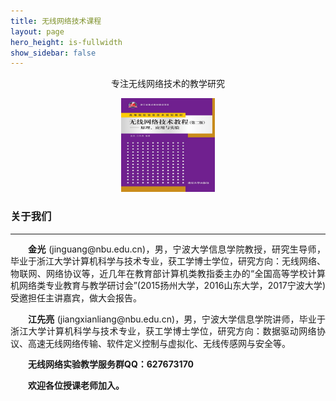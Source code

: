 ```yaml
---
title: 无线网络技术课程
layout: page
hero_height: is-fullwidth
show_sidebar: false
---
```



 <div>
      <div align="center">
        <p>专注无线网络技术的教学研究</p>
        <img align="central" src="img/wnt-v2.jpg"  width="150" height="150">
        <br />
      </div>
    </div>


### 关于我们
----------------------
<div>
<p style="text-indent:2em; text-align:justify;line-height:140%;margin-bottom:2px;"><strong>金光</strong> (jinguang@nbu.edu.cn)，男，宁波大学信息学院教授，研究生导师，毕业于浙江大学计算机科学与技术专业，获工学博士学位，研究方向：无线网络、物联网、网络协议等，近几年在教育部计算机类教指委主办的“全国高等学校计算机网络类专业教育与教学研讨会”(2015扬州大学，2016山东大学，2017宁波大学)受邀担任主讲嘉宾，做大会报告。</p>
          		<p style="text-indent:2em; text-align:justify;line-height:140%;margin-bottom:2px;"><strong>江先亮</strong> (jiangxianliang@nbu.edu.cn)，男，宁波大学信息学院讲师，毕业于浙江大学计算机科学与技术专业，获工学博士学位，研究方向：数据驱动网络协议、高速无线网络传输、软件定义控制与虚拟化、无线传感网与安全等。</p>
				<p style="text-indent:2em; text-align:justify;line-height:140%;margin-bottom:2px;word-break:break-all;"><strong>无线网络实验教学服务群QQ：627673170</strong></p>
				<p style="text-indent:2em; text-align:justify;line-height:140%;margin-bottom:2px;word-break:break-all;"><strong>欢迎各位授课老师加入。</strong></p></div>